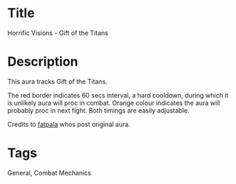 # Title

Horrific Visions - Gift of the Titans

# Description

This aura tracks Gift of the Titans.

The red border indicates 60 secs interval, a hard cooldown, during which it is unlikely aura will proc in combat. Orange colour indicates the aura will probably proc in next fight. Both timings are easily adjustable.

Credits to [fatpala](https://wago.io/p/Fatpala) whos post original aura.

# Tags

General, Combat Mechanics
